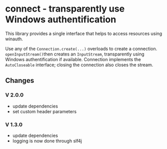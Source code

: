 connect - transparently use Windows authentification
====================================================

This library provides a single interface that helps to access resources using winauth.

Use any of the `Connection.create(...)` overloads to create a connection. `openInputStream()`then creates an  `InputStream`, transparently using Windows authentification if available. Connection implements the `AutoCloseable` interface; closing the connection also closes the stream.

Changes
-------

### V 2.0.0

 - update dependencies
 - set custom header parameters

### V 1.3.0

 - update dependencies
 - logging is now done through slf4j
